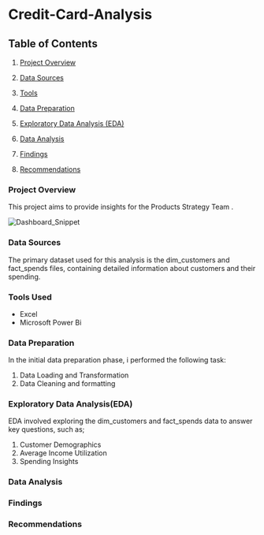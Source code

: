 # Credit-Card-Analysis

## Table of Contents

1. [Project Overview](#Project-Overview)

2. [Data Sources](#Data-Sources)

3. [Tools](#Tools)

4. [Data Preparation](#Data-Preparation)

5. [Exploratory Data Analysis (EDA)](#Exploratory-Data-Analysis)

6. [Data Analysis](#Data-Analysis)

7. [Findings](#Findings)

8. [Recommendations](#Recommendations)

### Project Overview

This project aims to provide insights for the Products Strategy Team .


![Dashboard_Snippet](https://github.com/SophyManwa/Credit-Card-Analysis/assets/48573222/aa4d1e52-ae2e-4059-af35-b0aad0ebb578)

### Data Sources
The primary dataset used for this analysis is the dim_customers and fact_spends files, containing  detailed information about customers and their spending.

### Tools Used

- Excel
- Microsoft Power Bi
  
### Data Preparation

In the initial data preparation phase, i performed the following task:

  1. Data Loading and Transformation
  2. Data Cleaning and formatting

### Exploratory Data Analysis(EDA)

EDA involved exploring the dim_customers and fact_spends data to answer key questions, such as;
  1. Customer Demographics
  2. Average Income Utilization
  3. Spending Insights

### Data Analysis

### Findings

### Recommendations
